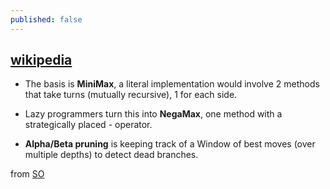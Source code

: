 ```yaml
---
published: false
---
```

## [wikipedia](https://en.wikipedia.org/wiki/Negamax)

- The basis is **MiniMax**,  a literal implementation would involve 2 methods that take turns (mutually recursive), 1 for each side.

- Lazy programmers turn this into **NegaMax**, 
one method with a strategically placed - operator.

- **Alpha/Beta pruning** is keeping track of a Window of best moves (over multiple depths) to detect dead branches.

from [SO](https://stackoverflow.com/questions/3630669/c-minimax-function/3630760#3630760)
